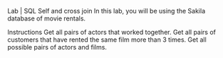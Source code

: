 Lab | SQL Self and cross join
In this lab, you will be using the Sakila database of movie rentals.

Instructions
Get all pairs of actors that worked together.
Get all pairs of customers that have rented the same film more than 3 times.
Get all possible pairs of actors and films.
